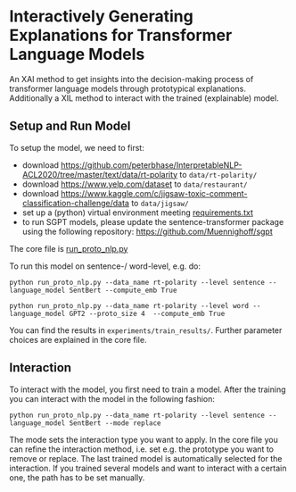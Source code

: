 # Interactively Generating Explanations for Transformer Language Models
An XAI method to get insights into the decision-making process of transformer language models through prototypical explanations. Additionally a XIL method to interact with the trained (explainable) model.

## Setup and Run Model

To setup the model, we need to first:
* download https://github.com/peterbhase/InterpretableNLP-ACL2020/tree/master/text/data/rt-polarity to `data/rt-polarity/`
* download https://www.yelp.com/dataset to `data/restaurant/`
* download https://www.kaggle.com/c/jigsaw-toxic-comment-classification-challenge/data to `data/jigsaw/`
* set up a (python) virtual environment meeting [requirements.txt](requirements.txt)
* to run SGPT models, please update the sentence-transformer package using the following repository: https://github.com/Muennighoff/sgpt

The core file is [run_proto_nlp.py](run_proto_nlp.py)

To run this model on sentence-/ word-level, e.g. do:

```
python run_proto_nlp.py --data_name rt-polarity --level sentence --language_model SentBert --compute_emb True
```

```
python run_proto_nlp.py --data_name rt-polarity --level word --language_model GPT2 --proto_size 4  --compute_emb True
```

You can find the results in `experiments/train_results/`. Further parameter choices are explained in the core file.

## Interaction

To interact with the model, you first need to train a model. After the training you can interact with the model in the following fashion:
```
python run_proto_nlp.py --data_name rt-polarity --level sentence --language_model SentBert --mode replace
```
The mode sets the interaction type you want to apply. In the core file you can refine the interaction method, i.e. set e.g. the prototype you want to remove or replace. The last trained model is automatically selected for the interaction. If you trained several models and want to interact with a certain one, the path has to be set manually.
